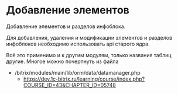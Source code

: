 # Добавление элементов
Добавление элементов и разделов инфоблока.

Для добавления, удаления и модификации элементов и разделов инфоблоков необходимо использовать api старого ядра.

Всё это применимо и к другим модулям, только названия таблиц другие. Многое можно почерпнуть из файла 

- /bitrix/modules/main/lib/orm/data/datamanager.php
  - https://dev.1c-bitrix.ru/learning/course/index.php?COURSE_ID=43&CHAPTER_ID=05748
